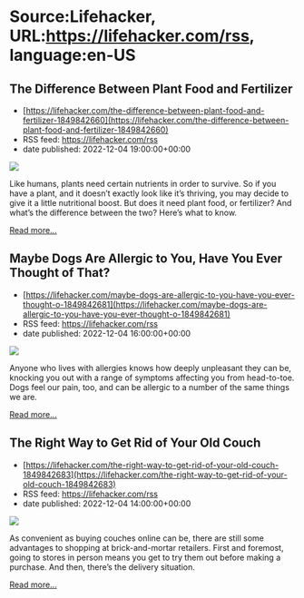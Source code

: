 # Source:Lifehacker, URL:https://lifehacker.com/rss, language:en-US

## The Difference Between Plant Food and Fertilizer
 - [https://lifehacker.com/the-difference-between-plant-food-and-fertilizer-1849842660](https://lifehacker.com/the-difference-between-plant-food-and-fertilizer-1849842660)
 - RSS feed: https://lifehacker.com/rss
 - date published: 2022-12-04 19:00:00+00:00

<img src="https://i.kinja-img.com/gawker-media/image/upload/s--3zJNr8F0--/c_fit,fl_progressive,q_80,w_636/619715d1721c62214c47e9a36d2b516c.jpg" /><p>Like humans, plants need certain nutrients in order to survive. So if you have a plant, and it doesn’t exactly look like it’s thriving, you may decide to give it a little nutritional boost. But does it need plant food, or fertilizer? And what’s the difference between the two? Here’s what to know.</p><p><a href="https://lifehacker.com/the-difference-between-plant-food-and-fertilizer-1849842660">Read more...</a></p>

## Maybe Dogs Are Allergic to You, Have You Ever Thought of That?
 - [https://lifehacker.com/maybe-dogs-are-allergic-to-you-have-you-ever-thought-o-1849842681](https://lifehacker.com/maybe-dogs-are-allergic-to-you-have-you-ever-thought-o-1849842681)
 - RSS feed: https://lifehacker.com/rss
 - date published: 2022-12-04 16:00:00+00:00

<img src="https://i.kinja-img.com/gawker-media/image/upload/s--m5LvYZhP--/c_fit,fl_progressive,q_80,w_636/53d20d70cf358a6216f4f808e307a874.jpg" /><p>Anyone who lives with allergies knows how deeply unpleasant they can be, knocking you out with a range of symptoms affecting you from head-to-toe. Dogs feel our pain, too, and can be allergic to a number of the same things we are. </p><p><a href="https://lifehacker.com/maybe-dogs-are-allergic-to-you-have-you-ever-thought-o-1849842681">Read more...</a></p>

## The Right Way to Get Rid of Your Old Couch
 - [https://lifehacker.com/the-right-way-to-get-rid-of-your-old-couch-1849842683](https://lifehacker.com/the-right-way-to-get-rid-of-your-old-couch-1849842683)
 - RSS feed: https://lifehacker.com/rss
 - date published: 2022-12-04 14:00:00+00:00

<img src="https://i.kinja-img.com/gawker-media/image/upload/s--GPNFdHB2--/c_fit,fl_progressive,q_80,w_636/874e499ca43c023ea86e01ccaad3c7d0.jpg" /><p>As convenient as buying couches online can be, there are still some advantages to shopping at brick-and-mortar retailers. First and foremost, going to stores in person means you get to try them out before making a purchase. And then, there’s the delivery situation.</p><p><a href="https://lifehacker.com/the-right-way-to-get-rid-of-your-old-couch-1849842683">Read more...</a></p>

